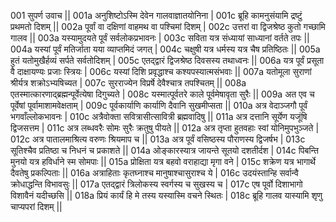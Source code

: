 001  	सुपर्ण उवाच ||
001a	अनुशिष्टोऽस्मि देवेन गालवाज्ञातयोनिना |
001c	ब्रूहि कामनुसंयामि द्रष्टुं प्रथमतो दिशम् ||
002a	पूर्वां वा दक्षिणां वाहमथ वा पश्चिमां दिशम् |
002c	उत्तरां वा द्विजश्रेष्ठ कुतो गच्छामि गालव ||
003a	यस्यामुदयते पूर्वं सर्वलोकप्रभावनः |
003c	सविता यत्र संध्यायां साध्यानां वर्तते तपः ||
004a	यस्यां पूर्वं मतिर्जाता यया व्याप्तमिदं जगत् |
004c	चक्षुषी यत्र धर्मस्य यत्र चैष प्रतिष्ठितः ||
005a	हुतं यतोमुखैर्हव्यं सर्पते सर्वतोदिशम् |
005c	एतद्द्वारं द्विजश्रेष्ठ दिवसस्य तथाध्वनः ||
006a	यत्र पूर्वं प्रसूता वै दाक्षायण्यः प्रजाः स्त्रियः |
006c	यस्यां दिशि प्रवृद्धाश्च कश्यपस्यात्मसंभवाः ||
007a	यतोमूला सुराणां श्रीर्यत्र शक्रोऽभ्यषिच्यत |
007c	सुरराज्येन विप्रर्षे देवैश्चात्र तपश्चितम् ||
008a	एतस्मात्कारणाद्ब्रह्मन्पूर्वेत्येषा दिगुच्यते |
008c	यस्मात्पूर्वतरे काले पूर्वमेषावृता सुरैः ||
009a	अत एव च पूर्वेषां पूर्वामाशामवेक्षताम् |
009c	पूर्वकार्याणि कार्याणि दैवानि सुखमीप्सता ||
010a	अत्र वेदाञ्जगौ पूर्वं भगवाँल्लोकभावनः |
010c	अत्रैवोक्ता सवित्रासीत्सावित्री ब्रह्मवादिषु ||
011a	अत्र दत्तानि सूर्येण यजूंषि द्विजसत्तम |
011c	अत्र लब्धवरैः सोमः सुरैः क्रतुषु पीयते ||
012a	अत्र तृप्ता हुतवहाः स्वां योनिमुपभुञ्जते |
012c	अत्र पातालमाश्रित्य वरुणः श्रियमाप च ||
013a	अत्र पूर्वं वसिष्ठस्य पौराणस्य द्विजर्षभ |
013c	सूतिश्चैव प्रतिष्ठा च निधनं च प्रकाशते ||
014a	ओङ्कारस्यात्र जायन्ते सूतयो दशतीर्दश |
014c	पिबन्ति मुनयो यत्र हविर्धाने स्म सोमपाः ||
015a	प्रोक्षिता यत्र बहवो वराहाद्या मृगा वने |
015c	शक्रेण यत्र भागार्थे दैवतेषु प्रकल्पिताः ||
016a	अत्राहिताः कृतघ्नाश्च मानुषाश्चासुराश्च ये |
016c	उदयंस्तान्हि सर्वान्वै क्रोधाद्धन्ति विभावसुः ||
017a	एतद्द्वारं त्रिलोकस्य स्वर्गस्य च सुखस्य च |
017c	एष पूर्वो दिशाभागो विशावैनं यदीच्छसि ||
018a	प्रियं कार्यं हि मे तस्य यस्यास्मि वचने स्थितः |
018c	ब्रूहि गालव यास्यामि शृणु चाप्यपरां दिशम् ||

